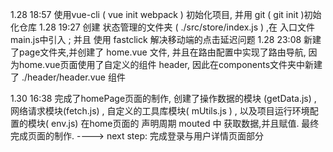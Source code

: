 1.28 18:57 使用vue-cli ( vue  init webpack  ) 初始化项目, 并用 git ( git init )初始化仓库
1.28 19:27 创建 状态管理的文件夹 ( ./src/store/index.js ) ,在 入口文件 main.js中引入 ; 并且 使用 fastclick 解决移动端的点击延迟问题
1.28 23:08 新建了page文件夹,并创建了 home.vue 文件, 并且在路由配置中实现了路由导航, 因为home.vue页面使用了自定义的组件 header, 因此在components文件夹中新建了
    ./header/header.vue 组件

1.30 16:38 完成了homePage页面的制作, 创建了操作数据的模块 (getData.js) , 网络请求模块(fetch.js) , 自定义的工具库模块( mUtils.js ) , 以及项目运行环境配置的模块( env.js)
            在home页面的 声明周期 mouted 中 获取数据,并且赋值. 最终完成页面的制作.  ---->  next step: 完成登录与用户详情页面部分